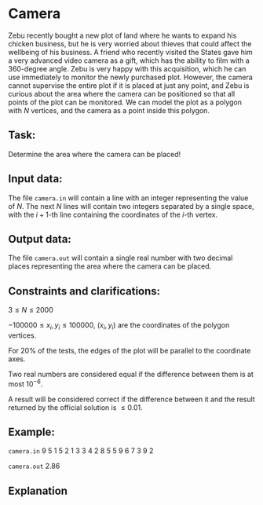 # Camera

Zebu recently bought a new plot of land where he wants to expand his chicken business, but he is very worried about thieves that could affect the wellbeing of his business. A friend who recently visited the States gave him a very advanced video camera as a gift, which has the ability to film with a 360-degree angle. Zebu is very happy with this acquisition, which he can use immediately to monitor the newly purchased plot. However, the camera cannot supervise the entire plot if it is placed at just any point, and Zebu is curious about the area where the camera can be positioned so that all points of the plot can be monitored. We can model the plot as a polygon with $N$ vertices, and the camera as a point inside this polygon.

## Task:

Determine the area where the camera can be placed!

## Input data:

The file `camera.in` will contain a line with an integer representing the value of $N$. The next $N$ lines will contain two integers separated by a single space, with the $i+1$-th line containing the coordinates of the $i$-th vertex.

## Output data:

The file `camera.out` will contain a single real number with two decimal places representing the area where the camera can be placed.

## Constraints and clarifications:

$3 \leq N \leq 2000$

$-100000 \leq x_i, y_i \leq 100000$, $(x_i, y_i)$ are the coordinates of the polygon vertices.

For 20% of the tests, the edges of the plot will be parallel to the coordinate axes.

Two real numbers are considered equal if the difference between them is at most $10^{-6}$.

A result will be considered correct if the difference between it and the result returned by the official solution is $\leq 0.01$.

## Example:

`camera.in`
9
5 1
5 2
1 3
3 4
2 8
5 5
9 6
7 3
9 2

`camera.out`
2.86

## Explanation